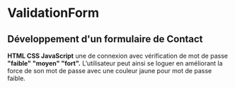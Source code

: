 # ValidationForm

## Développement d'un formulaire de Contact

**HTML CSS JavaScript** une de connexion avec vérification de mot de passe **"faible" "moyen" "fort".** L’utilisateur peut ainsi se loguer en améliorant la force de son mot de passe avec une couleur jaune pour mot de passe faible.